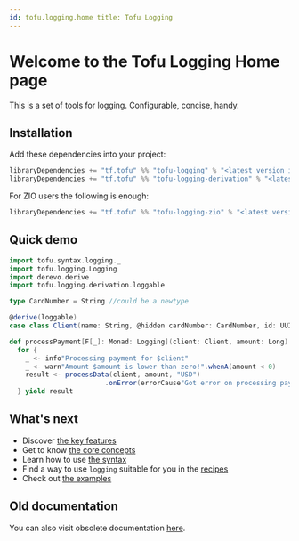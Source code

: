 ```yaml
---
id: tofu.logging.home title: Tofu Logging
---
```


# Welcome to the Tofu Logging Home page

This is a set of tools for logging. Configurable, concise, handy.

## Installation

Add these dependencies into your project:

```sbt
libraryDependencies += "tf.tofu" %% "tofu-logging" % "<latest version in the badge in README>"
libraryDependencies += "tf.tofu" %% "tofu-logging-derivation" % "<latest version in the badge in README>"

```

For ZIO users the following is enough:

```sbt
libraryDependencies += "tf.tofu" %% "tofu-logging-zio" % "<latest version in the badge in README>"
```

## Quick demo

```scala
import tofu.syntax.logging._
import tofu.logging.Logging
import derevo.derive
import tofu.logging.derivation.loggable

type CardNumber = String //could be a newtype

@derive(loggable)
case class Client(name: String, @hidden cardNumber: CardNumber, id: UUID)

def processPayment[F[_]: Monad: Logging](client: Client, amount: Long): F[Result] =
  for {
    _ <- info"Processing payment for $client"
    _ <- warn"Amount $amount is lower than zero!".whenA(amount < 0)
    result <- processData(client, amount, "USD")
                        .onError(errorCause"Got error on processing payment for $client"(_))
  } yield result
```

## What's next
- Discover [the key features](./key-features.md)
- Get to know [the core concepts](./main-entities.md)
- Learn how to use [the syntax](./syntax.md)
- Find a way to use `logging` suitable for you in the [recipes](recipes/recipes.md)
- Check out [the examples](https://github.com/tofu-tf/tofu/tree/better-doobie-example/examples)

## Old documentation
You can also visit obsolete documentation [here](../logging.md).
